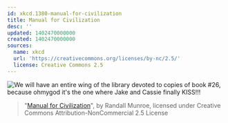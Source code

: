 ```yaml
---
id: xkcd.1380-manual-for-civilization
title: Manual for Civilization
desc: ''
updated: 1402470000000
created: 1402470000000
sources:
  name: xkcd
  url: 'https://creativecommons.org/licenses/by-nc/2.5/'
  license: Creative Commons 2.5
---
```

![We will have an entire wing of the library devoted to copies of book #26, because ohmygod it's the one where Jake and Cassie finally KISS!!!](https://imgs.xkcd.com/comics/manual_for_civilization.png)
> "[Manual for Civilization](https://xkcd.com/1380/)", by Randall Munroe, licensed under Creative Commons Attribution-NonCommercial 2.5 License
